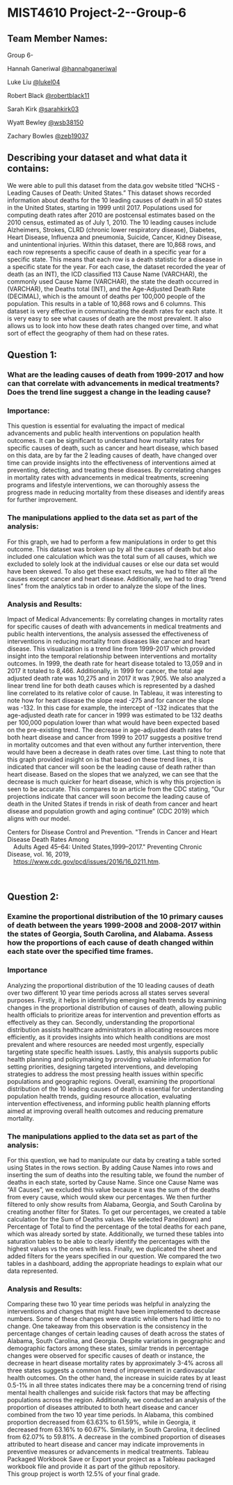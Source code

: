 # MIST4610 Project-2--Group-6


## Team Member Names: 

Group 6-

Hannah Ganeriwal [@hannahganeriwal](https://github.com/hannahganeriwal/MIST4610--Project-2--Group-6/tree/main)

Luke Liu [@lukel04](https://github.com/lukel04/MIST4610-Project--2--Group-6)

Robert Black [@robertblack11](https://github.com/robertblack11/MIST4610--Project-2--Group-6)

Sarah Kirk [@sarahkirk03](https://github.com/sarahkirk03)

Wyatt Bewley [@wsb38150](https://github.com/wsb38150)

Zachary Bowles [@zeb19037](https://github.com/zeb19037/MIST4610--Project-2--Group-6)



## Describing your dataset and what data it contains:

We were able to pull this dataset from the data.gov website titled “NCHS - Leading Causes of Death: United States.” This dataset shows recorded information about deaths for the 10 leading causes of death in all 50 states in the United States, starting in 1999 until 2017. Populations used for computing death rates after 2010 are postcensal estimates based on the 2010 census, estimated as of July 1, 2010. The 10 leading causes include Alzheimers, Strokes, CLRD (chronic lower respiratory disease), Diabetes, Heart Disease, Influenza and pneumonia, Suicide, Cancer, Kidney Disease, and unintentional injuries. Within this dataset, there are 10,868 rows, and each row represents a specific cause of death in a specific year for a specific state. This means that each row is a death statistic for a disease in a specific state for the year. For each case, the dataset recorded the year of death (as an INT), the ICD classified 113 Cause Name (VARCHAR), the commonly used Cause Name (VARCHAR), the state the death occurred in (VARCHAR), the Deaths total (INT), and the Age-Adjusted Death Rate (DECIMAL), which is the amount of deaths per 100,000 people of the population. This results in a table of 10,868 rows and 6 columns. This dataset is very effective in communicating the death rates for each state. It is very easy to see what causes of death are the most prevalent. It also allows us to look into how these death rates changed over time, and what sort of effect the geography of them had on these rates.

## Question 1: 

### What are the leading causes of death from 1999-2017 and how can that correlate with advancements in medical treatments? Does the trend line suggest a change in the leading cause?

### Importance: 
This question is essential for evaluating the impact of medical advancements and public health interventions on population health outcomes. It can be significant to understand how mortality rates for specific causes of death, such as cancer and heart disease, which based on this data, are by far the 2 leading causes of death, have changed over time can provide insights into the effectiveness of interventions aimed at preventing, detecting, and treating these diseases. By correlating changes in mortality rates with advancements in medical treatments, screening programs and lifestyle interventions, we can thoroughly assess the progress made in reducing mortality from these diseases and identify areas for further improvement. 


### The manipulations applied to the data set as part of the analysis:
For this graph, we had to perform a few manipulations in order to get this outcome. This dataset was broken up by all the causes of death but also included one calculation which was the total sum of all causes, which we excluded to solely look at the individual causes or else our data set would have been skewed. To also get these exact results, we had to filter all the causes except cancer and heart disease. Additionally, we had to drag “trend lines” from the analytics tab in order to analyze the slope of the lines.

### Analysis and Results:	
Impact of Medical Advancements: By correlating changes in mortality rates for specific causes of death with advancements in medical treatments and public health interventions, the analysis assessed the effectiveness of interventions in reducing mortality from diseases like cancer and heart disease. 
This visualization is a trend line from 1999-2017 which provided insight into the temporal relationship between interventions and mortality outcomes. In 1999, the death rate for heart disease totaled to 13,059 and in 2017 it totaled to 8,466. Additionally, in 1999 for cancer, the total age adjusted death rate was 10,275 and in 2017 it was 7,905. 
We also analyzed a linear trend line for both death causes which is represented by a dashed line correlated to its relative color of cause. In Tableau, it was interesting to note how for heart disease the slope read -275 and for cancer the slope was -132. In this case for example, the intercept of -132 indicates that the age-adjusted death rate for cancer in 1999 was estimated to be 132 deaths per 100,000 population lower than what would have been expected based on the pre-existing trend. The decrease in age-adjusted death rates for both heart disease and cancer from 1999 to 2017 suggests a positive trend in mortality outcomes and that even without any further intervention, there would have been a decrease in death rates over time. 
Last thing to note that this graph provided insight on is that based on these trend lines, it is indicated that cancer will soon be the leading cause of death rather than heart disease. Based on the slopes that we analyzed, we can see that the decrease is much quicker for heart disease, which is why this projection is seen to be accurate. This compares to an article from the CDC stating, “Our projections indicate that cancer will soon become the leading cause of death in the United States if trends in risk of death from cancer and heart disease and population growth and aging continue” (CDC 2019) which aligns with our model. 


Centers for Disease Control and Prevention. "Trends in Cancer and Heart Disease Death Rates Among <br />
&emsp;Adults Aged 45–64: United States,1999–2017." Preventing Chronic Disease, vol. 16, 2019,<br /> &emsp;https://www.cdc.gov/pcd/issues/2016/16_0211.htm.

&emsp;

## Question 2: 
### Examine the proportional distribution of the 10 primary causes of death between the years 1999-2008 and 2008-2017 within the states of Georgia, South Carolina, and Alabama. Assess how the proportions of each cause of death changed within each state over the specified time frames.

### Importance
Analyzing the proportional distribution of the 10 leading causes of death over two different 10 year time periods across all states serves several purposes. Firstly, it helps in identifying emerging health trends by examining changes in the proportional distribution of causes of death, allowing public health officials to prioritize areas for intervention and prevention efforts as effectively as they can. Secondly, understanding the proportional distribution assists healthcare administrators in allocating resources more efficiently, as it provides insights into which health conditions are most prevalent and where resources are needed most urgently, especially targeting state specific health issues. Lastly, this analysis supports public health planning and policymaking by providing valuable information for setting priorities, designing targeted interventions, and developing strategies to address the most pressing health issues within specific populations and geographic regions. Overall, examining the proportional distribution of the 10 leading causes of death is essential for understanding population health trends, guiding resource allocation, evaluating intervention effectiveness, and informing public health planning efforts aimed at improving overall health outcomes and reducing premature mortality.

### The manipulations applied to the data set as part of the analysis:
For this question, we had to manipulate our data by creating a table sorted using States in the rows section. By adding Cause Names into rows and inserting the sum of deaths into the resulting table, we found the number of deaths in each state, sorted by Cause Name. Since one Cause Name was “All Causes”, we excluded this value because it was the sum of the deaths from every cause, which would skew our percentages. We then further filtered to only show results from Alabama, Georgia, and South Carolina by creating another filter for States. To get our percentages, we created a table calculation for the Sum of Deaths values. We selected Pane(down) and Percentage of Total to find the percentage of the total deaths for each pane, which was already sorted by state. Additionally, we turned these tables into saturation tables to be able to clearly identify the percentages with the highest values vs the ones with less. Finally, we duplicated the sheet and added filters for the years specified in our question. We compared the two tables in a dashboard, adding the appropriate headings to explain what our data represented.

### Analysis and Results:	
Comparing these two 10 year time periods was helpful in analyzing the interventions and changes that might have been implemented to decrease numbers. Some of these changes were drastic while others had little to no change. One takeaway from this observation is the consistency in the percentage changes of certain leading causes of death across the states of Alabama, South Carolina, and Georgia. Despite variations in geographic and demographic factors among these states, similar trends in percentage changes were observed for specific causes of death or instance, the decrease in heart disease mortality rates by approximately 3-4% across all three states suggests a common trend of improvement in cardiovascular health outcomes. On the other hand, the increase in suicide rates by at least 0.5-1% in all three states indicates there may be a concerning trend of rising mental health challenges and suicide risk factors that may be affecting populations across the region. Additionally, we conducted an analysis of the proportion of diseases attributed to both heart disease and cancer combined from the two 10 year time periods. In Alabama, this combined proportion decreased from 63.63% to 61.59%, while in Georgia, it decreased from 63.16% to 60.67%. Similarly, in South Carolina, it declined from 62.07% to 59.81%. A decrease in the combined proportion of diseases attributed to heart disease and cancer may indicate improvements in preventive measures or advancements in medical treatments. 
Tableau Packaged Workbook 
Save or Export your project as a Tableau packaged workbook file and provide it as part of the github repository.					
This group project is worth 12.5% of your final grade. 


